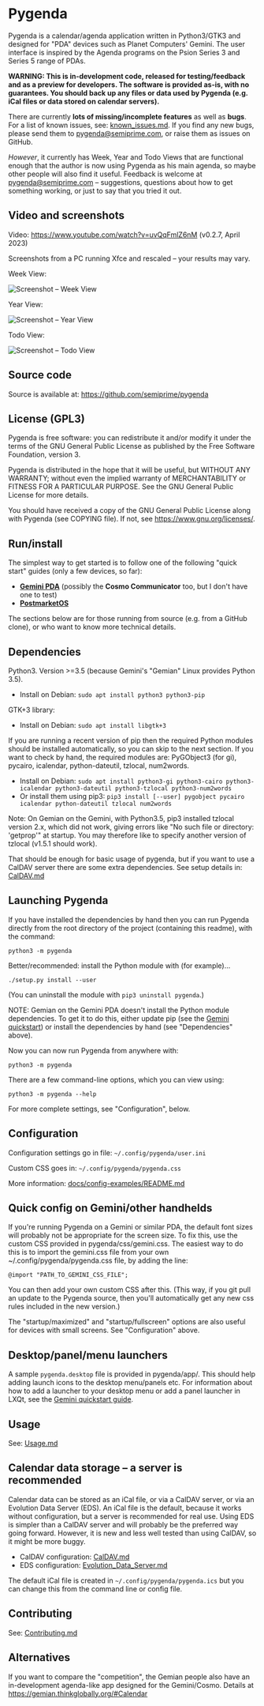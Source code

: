 Pygenda
=======
Pygenda is a calendar/agenda application written in Python3/GTK3 and
designed for "PDA" devices such as Planet Computers' Gemini. The user
interface is inspired by the Agenda programs on the Psion Series 3 and
Series 5 range of PDAs.

**WARNING: This is in-development code, released for testing/feedback and
as a preview for developers. The software is provided as-is, with no
guarantees. You should back up any files or data used by Pygenda (e.g. iCal
files or data stored on calendar servers).**

There are currently **lots of missing/incomplete features** as well as
**bugs**. For a list of known issues, see: [known_issues.md](docs/known_issues.md).
If you find any new bugs, please send them to pygenda@semiprime.com,
or raise them as issues on GitHub.

*However*, it currently has Week, Year and Todo Views that are functional
enough that the author is now using Pygenda as his main agenda, so
maybe other people will also find it useful. Feedback is welcome at
pygenda@semiprime.com – suggestions, questions about how to get something
working, or just to say that you tried it out.

Video and screenshots
---------------------
Video: https://www.youtube.com/watch?v=uvQqFmlZ6nM (v0.2.7, April 2023)

Screenshots from a PC running Xfce and rescaled – your results may vary.

Week View:

![Screenshot – Week View](docs/screenshots/week_view.png?raw=true)

Year View:

![Screenshot – Year View](docs/screenshots/year_view.png?raw=true)

Todo View:

![Screenshot – Todo View](docs/screenshots/todo_view.png?raw=true)

Source code
-----------
Source is available at: https://github.com/semiprime/pygenda

License (GPL3)
--------------
Pygenda is free software: you can redistribute it and/or modify it
under the terms of the GNU General Public License as published by the
Free Software Foundation, version 3.

Pygenda is distributed in the hope that it will be useful, but WITHOUT
ANY WARRANTY; without even the implied warranty of MERCHANTABILITY or
FITNESS FOR A PARTICULAR PURPOSE. See the GNU General Public License
for more details.

You should have received a copy of the GNU General Public License along
with Pygenda (see COPYING file). If not, see <https://www.gnu.org/licenses/>.

Run/install
-----------
The simplest way to get started is to follow one of the following "quick start"
guides (only a few devices, so far):

* [**Gemini PDA**](docs/quickstart-geminipda.md) (possibly the **Cosmo Communicator** too, but I don't have one to test)
* [**PostmarketOS**](docs/quickstart-postmarketOS.md)

The sections below are for those running from source (e.g. from a
GitHub clone), or who want to know more technical details.

Dependencies
------------
Python3. Version >=3.5 (because Gemini's "Gemian" Linux provides Python 3.5).

* Install on Debian: `sudo apt install python3 python3-pip`

GTK+3 library:

* Install on Debian: `sudo apt install libgtk+3`

If you are running a recent version of pip then the required Python
modules should be installed automatically, so you can skip to the next
section. If you want to check by hand, the required modules are:
PyGObject3 (for gi), pycairo, icalendar, python-dateutil, tzlocal, num2words.

* Install on Debian: `sudo apt install python3-gi python3-cairo python3-icalendar python3-dateutil python3-tzlocal python3-num2words`
* Or install them using pip3: `pip3 install [--user] pygobject pycairo icalendar python-dateutil tzlocal num2words`

Note: On Gemian on the Gemini, with Python3.5, pip3 installed tzlocal
version 2.x, which did not work, giving errors like "No such file or
directory: 'getprop'" at startup. You may therefore like to specify
another version of tzlocal (v1.5.1 should work).

That should be enough for basic usage of pygenda, but if you want to
use a CalDAV server there are some extra dependencies. See setup
details in: [CalDAV.md](docs/CalDAV.md)

Launching Pygenda
-----------------
If you have installed the dependencies by hand then you can run
Pygenda directly from the root directory of the project (containing
this readme), with the command:

	python3 -m pygenda

Better/recommended: install the Python module with (for example)...

	./setup.py install --user

(You can uninstall the module with `pip3 uninstall pygenda`.)

NOTE: Gemian on the Gemini PDA doesn't install the Python module
dependencies. To get it to do this, either update pip (see the
[Gemini quickstart](docs/quickstart-geminipda.md)) or install
the dependencies by hand (see "Dependencies" above).

Now you can now run Pygenda from anywhere with:

	python3 -m pygenda

There are a few command-line options, which you can view using:

	python3 -m pygenda --help

For more complete settings, see "Configuration", below.

Configuration
-------------
Configuration settings go in file: `~/.config/pygenda/user.ini`

Custom CSS goes in: `~/.config/pygenda/pygenda.css`

More information: [docs/config-examples/README.md](docs/config-examples/README.md)

Quick config on Gemini/other handhelds
--------------------------------------
If you're running Pygenda on a Gemini or similar PDA, the default font
sizes will probably not be appropriate for the screen size. To fix
this, use the custom CSS provided in pygenda/css/gemini.css.
The easiest way to do this is to import the gemini.css file from your
own ~/.config/pygenda/pygenda.css file, by adding the line:

	@import "PATH_TO_GEMINI_CSS_FILE";

You can then add your own custom CSS after this. (This way, if you
git pull an update to the Pygenda source, then you'll automatically
get any new css rules included in the new version.)

The "startup/maximized" and "startup/fullscreen" options are also
useful for devices with small screens. See "Configuration" above.

Desktop/panel/menu launchers
----------------------------
A sample `pygenda.desktop` file is provided in pygenda/app/.
This should help adding launch icons to the desktop menu/panels etc.
For information about how to add a launcher to your desktop menu
or add a panel launcher in LXQt, see the [Gemini quickstart guide](docs/quickstart-geminipda.md).

Usage
-----
See: [Usage.md](docs/Usage.md)

Calendar data storage – a server is recommended
-----------------------------------------------
Calendar data can be stored as an iCal file, or via a CalDAV server,
or via an Evolution Data Server (EDS). An iCal file is the default,
because it works without configuration, but a server is recommended
for real use. Using EDS is simpler than a CalDAV server and will
probably be the preferred way going forward. However, it is new and
less well tested than using CalDAV, so it might be more buggy.

* CalDAV configuration: [CalDAV.md](docs/CalDAV.md)
* EDS configuration: [Evolution_Data_Server.md](docs/Evolution_Data_Server.md)

The default iCal file is created in `~/.config/pygenda/pygenda.ics`
but you can change this from the command line or config file.

Contributing
------------
See: [Contributing.md](docs/Contributing.md)

Alternatives
------------
If you want to compare the "competition", the Gemian people also have
an in-development agenda-like app designed for the Gemini/Cosmo.
Details at https://gemian.thinkglobally.org/#Calendar
